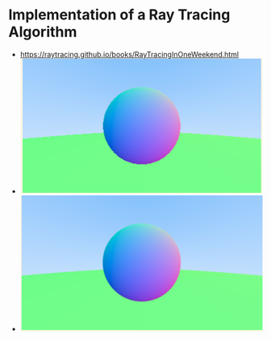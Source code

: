 # Implementation of a Ray Tracing Algorithm
- https://raytracing.github.io/books/RayTracingInOneWeekend.html 
- ![Gradient sphere on top of a green sphere](https://raw.githubusercontent.com/Farooq-azam-khan/ray-tracing/main/data/sphere%20with%20grad.png)
- ![antilias pic](https://github.com/Farooq-azam-khan/ray-tracing/blob/main/data/antialias.png)
